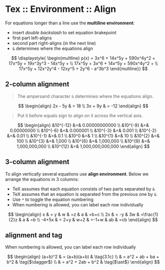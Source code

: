 # Tex :: Environment :: Align

For equations longer than a line use the **multiline environment**:
  - insert *double backslash* to set equation brakepoint
  - first part left-aligns 
  - second part right-aligns (in the next line)
- `&` determines where the equations align

$$
\displaystyle{
\begin{multline}
  p(x) = 3x^6 + 14x^5y + 590x^4y^2 + 17x^5y + 19x^3y^3 - 14x^5y + \\
                       17x^5y + 3x^6 + 14x^5y + 590x^4y^2 + \\
                                   17x^5y + 12x^2y^4 - 12xy^5 + 2y^6 - a^3b^3
\end{multline}}
$$



## 2-column alignment

> The ampersand character `&` determines where the equations align.

$$
\begin{align}
2x - 5y & =  18 \\
3x + 9y & =  -12
\end{align}
$$


> Put it before equals sign to align on it across the vertical axis.

$$
\begin{align}
&10^{-12} &=& 0.00000000000        \\
&10^{-9}  &=& 0.00000000        \\
&10^{-6}  &=& 0.000001       \\
&10^{-3}  &=& 0.001       \\
&10^{-2}  &=& 0.01      \\
&10^{-1}  &=& 0.1     \\
&10^0     &=& 1     \\
&10^{1}   &=& 10      \\
&10^{2}   &=& 100       \\
&10^{3}   &=& 1,000       \\
&10^{6}   &=& 1,000,000       \\
&10^{9}   &=& 1,000,000,000       \\
&10^{12}  &=& 1,000,000,000,000
\end{align}
$$

## 3-column alignment

To align vertically several equations use **align environment**. 
Below we arrange the equations in 3 columns:
- TeX assumes that each equation consists of two parts separated by `&`
- TeX assumes that an equation is separated from the previous one by `&`
- Use `*` to toggle the equation numbering
- When numbering is allowed, you can label each row individually

$$
\begin{align}
  x     & = y     &   w   & =z              &   a  & =b+c   \\
  2x    & = -y    &   3w  & =\frac{1}{2}z   &   a  & =b     \\
  -4+5x & = 2+y   &   w+2 & =-1+w           &   ab & =cb    
\end{align}
$$


## alignment and tag



When numbering is allowed, you can label each row individually

$$
\begin{align}
(a+b)^2 & = (a+b)(a+b)               & \tag{3.1c}       \\
        & = a^2 + ab + ba + b^2      & \tag{$\dagger$}  \\
        & = a^2 + 2ab + b^2          & \tag{$\ast$}
\end{align}
$$
